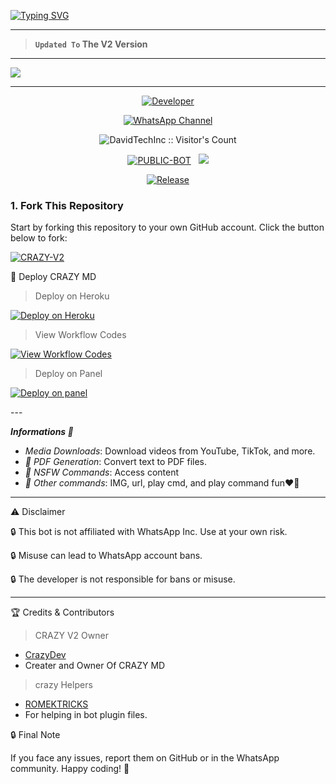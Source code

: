 <a href="https://git.io/typing-svg"><img src="https://readme-typing-svg.demolab.com?font=Black+Ops+One&size=100&pause=1000&color=ff0000&center=true&width=1000&height=200&lines=CRAZY-MD-V2" alt="Typing SVG" /></a>
  </p>
  
---  

> **`Updated To` The V2 Version**
--- 

<a><img src='https://files.catbox.moe/cfqz6q.jpeg'/></a>

---

<p align="center">
  <a href="https://github.com/DavidTechInc"><img title="Developer" src="https://img.shields.io/badge/Author-Crazy%20Tech-FF7604.svg?style=big-square&logo=github" /></a>
</p>

<div align="center">
  
[![WhatsApp Channel](https://img.shields.io/badge/Join-WhatsApp%20Channel-FF00F8?style=big-square&logo=whatsapp)](https://whatsapp.com/channel/0029VbANsvkIiRp31CEW3C2C)
</div>

 <p align="center"><img src="https://profile-counter.glitch.me/{CRAZY-V2}/count.svg" alt="DavidTechInc :: Visitor's Count" old_src="https://profile-counter.glitch.me/{DavidTechInc}/count.svg" /></p>


<p align="center">
<a href="https://github.com/DavidTechInc/CRAZY_MD-V2.0"><img title="PUBLIC-BOT" src="https://img.shields.io/static/v1?label=Language&message=English&style=square&color=darkpink"></a> &nbsp;
  <img src="https://komarev.com/ghpvc/?username=CRAZY-XMD&label=VIEWS&style=square&color=blue" />
</p>
</p> 

<p align="center">
  <a href="https://github.com/DavidTechInc/CRAZY_MD-V2.0"><img title="Release" src="https://img.shields.io/badge/Release-beta%20v3.0-cyan.svg?style=for-the-badge&logo=appveyor" /></a>
</p>


### 1. Fork This Repository

Start by forking this repository to your own GitHub account. Click the button below to fork:

  <a href="https://github.com/DavidTechInc/CRAZY_MD-V2.0/fork"><img title="CRAZY-V2" src="https://img.shields.io/badge/FORK-CRAZY V2-h?color=green&style=for-the-badge&logo=stackshare"></a>

  


🚀 Deploy CRAZY MD

> Deploy on Heroku



<p align="left">  
<a href='https://dashboard.heroku.com/new?template=https://github.com/DavidTechInc/CRAZY_MD-V2.0/tree/main' target="_blank"><img alt='Deploy on Heroku' src='https://img.shields.io/badge/Deploy%20on-Heroku-FF004D?style=for-the-badge&logo=heroku&logoColor=white'/></a>  
</p>



> View Workflow Codes



<p align="left">  
<a href="https://whatsapp.com/channel/0029VbANsvkIiRp31CEW3C2C" target="_blank"><img alt='View Workflow Codes' src='https://img.shields.io/badge/View-Workflow%20Codes-FF0076?style=for-the-badge&logo=githubactions&logoColor=white'/></a>  
</p>  

> Deploy on Panel

<p align="left">  
<a href="https://dash.skyultraplus.com/register?ref=wQmqsnco" target="_blank"><img alt='Deploy on panel' src='https://img.shields.io/badge/deploy%20on%20panel-FF0076?style=for-the-badge&logo=githubactions&logoColor=black'/></a>  
</p>  
---

***Informations 🌟***

- *Media Downloads*: Download videos from YouTube, TikTok, and more.
- *📄 PDF Generation*: Convert text to PDF files.
- *🔞 NSFW Commands*: Access content
- *💯 Other commands*: IMG, url, play cmd, and play command fun❤️💫
---


⚠️ Disclaimer

🔒 This bot is not affiliated with WhatsApp Inc. Use at your own risk.

🔒 Misuse can lead to WhatsApp account bans.

🔒 The developer is not responsible for bans or misuse.


---

🏆 Credits & Contributors
> CRAZY V2 Owner 
- [CrazyDev](https://github.com/XdTechPro)
- Creater and Owner Of CRAZY MD
> crazy  Helpers 
- [ROMEKTRICKS](https://github.com/DavidTechInc)
- For helping in bot plugin files.
  



🔒 Final Note

If you face any issues, report them on GitHub or in the WhatsApp community.
Happy coding! 🚀 
